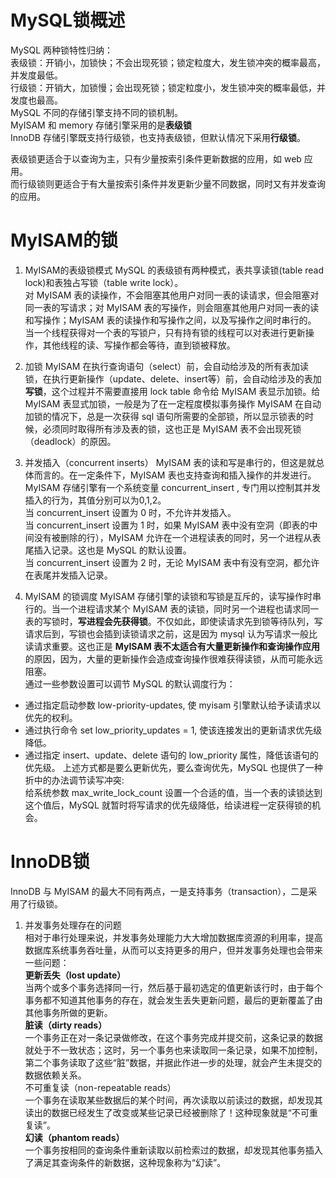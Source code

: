 # MySQL锁概述

MySQL 两种锁特性归纳：  
表级锁：开销小，加锁快；不会出现死锁；锁定粒度大，发生锁冲突的概率最高，并发度最低。  
行级锁：开销大，加锁慢；会出现死锁；锁定粒度小，发生锁冲突的概率最低，并发度也最高。  
MySQL 不同的存储引擎支持不同的锁机制。  
MyISAM 和 memory 存储引擎采用的是**表级锁**  
InnoDB 存储引擎既支持行级锁，也支持表级锁，但默认情况下采用**行级锁**。  

表级锁更适合于以查询为主，只有少量按索引条件更新数据的应用，如 web 应用。  
而行级锁则更适合于有大量按索引条件并发更新少量不同数据，同时又有并发查询的应用。

# MyISAM的锁

1. MyISAM的表级锁模式
MySQL 的表级锁有两种模式，表共享读锁(table read lock)和表独占写锁（table write lock）。  
对 MyISAM 表的读操作，不会阻塞其他用户对同一表的读请求，但会阻塞对同一表的写请求；对 MyISAM 表的写操作，则会阻塞其他用户对同一表的读和写操作；MyISAM  表的读操作和写操作之间，以及写操作之间时串行的。  
当一个线程获得对一个表的写锁户，只有持有锁的线程可以对表进行更新操作，其他线程的读、写操作都会等待，直到锁被释放。

2. 加锁
MyISAM 在执行查询语句（select）前，会自动给涉及的所有表加读锁，在执行更新操作（update、delete、insert等）前，会自动给涉及的表加**写锁**，这个过程并不需要直接用 lock table 命令给 MyISAM 表显示加锁。给 MyISAM 表显式加锁，一般是为了在一定程度模拟事务操作 
MyISAM 在自动加锁的情况下，总是一次获得 sql 语句所需要的全部锁，所以显示锁表的时候，必须同时取得所有涉及表的锁，这也正是 MyISAM 表不会出现死锁（deadlock）的原因。

3. 并发插入（concurrent inserts）
MyISAM 表的读和写是串行的，但这是就总体而言的。在一定条件下，MyISAM 表也支持查询和插入操作的并发进行。  
MyISAM 存储引擎有一个系统变量 concurrent_insert , 专门用以控制其并发插入的行为，其值分别可以为0,1,2。  
当 concurrent_insert 设置为 0 时，不允许并发插入。  
当 concurrent_insert 设置为 1 时，如果 MyISAM 表中没有空洞（即表的中间没有被删除的行），MyISAM 允许在一个进程读表的同时，另一个进程从表尾插入记录。这也是 MySQL 的默认设置。  
当 concurrent_insert 设置为 2 时，无论 MyISAM 表中有没有空洞，都允许在表尾并发插入记录。

4. MyISAM 的锁调度
MyISAM 存储引擎的读锁和写锁是互斥的，读写操作时串行的。当一个进程请求某个 MyISAM 表的读锁，同时另一个进程也请求同一表的写锁时，**写进程会先获得锁**。不仅如此，即使读请求先到锁等待队列，写请求后到，写锁也会插到读锁请求之前，这是因为 mysql 认为写请求一般比读请求重要。这也正是 **MyISAM 表不太适合有大量更新操作和查询操作应用**的原因，因为，大量的更新操作会造成查询操作很难获得读锁，从而可能永远阻塞。  
通过一些参数设置可以调节 MySQL 的默认调度行为：  
*  通过指定启动参数 low-priority-updates, 使 myisam 引擎默认给予读请求以优先的权利。
*  通过执行命令 set low_priority_updates = 1, 使该连接发出的更新请求优先级降低。
*  通过指定 insert、update、delete 语句的 low_priority 属性，降低该语句的优先级。
上述方式都是要么更新优先，要么查询优先，MySQL 也提供了一种折中的办法调节读写冲突:  
给系统参数 max_write_lock_count 设置一个合适的值，当一个表的读锁达到这个值后，MySQL 就暂时将写请求的优先级降低，给读进程一定获得锁的机会。


# InnoDB锁
InnoDB 与 MyISAM 的最大不同有两点，一是支持事务（transaction），二是采用了行级锁。  
1. 并发事务处理存在的问题  
相对于串行处理来说，并发事务处理能力大大增加数据库资源的利用率，提高数据库系统事务吞吐量，从而可以支持更多的用户，但并发事务处理也会带来一些问题：  
**更新丢失（lost update）**  
当两个或多个事务选择同一行，然后基于最初选定的值更新该行时，由于每个事务都不知道其他事务的存在，就会发生丢失更新问题，最后的更新覆盖了由其他事务所做的更新。  
**脏读（dirty reads）**  
一个事务正在对一条记录做修改，在这个事务完成并提交前，这条记录的数据就处于不一致状态；这时，另一个事务也来读取同一条记录，如果不加控制，第二个事务读取了这些“脏”数据，并据此作进一步的处理，就会产生未提交的数据依赖关系。  
不可重复读（non-repeatable reads）  
一个事务在读取某些数据后的某个时间，再次读取以前读过的数据，却发现其读出的数据已经发生了改变或某些记录已经被删除了！这种现象就是“不可重复读”。  
**幻读（phantom reads）**  
一个事务按相同的查询条件重新读取以前检索过的数据，却发现其他事务插入了满足其查询条件的新数据，这种现象称为“幻读”。


